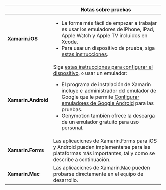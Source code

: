 ||Notas sobre pruebas|
|---|---|
|**Xamarin.iOS**|<ul><li>La forma más fácil de empezar a trabajar es usar los emuladores de iPhone, iPad, Apple Watch y Apple TV incluidos en Xcode.</li><li>Para usar un dispositivo de prueba, siga <a href="~/ios/get-started/installation/device-provisioning/index.md">estas instrucciones</a>.</li></ul>|
|**Xamarin.Android**|Siga <a href="~/android/get-started/installation/set-up-device-for-development.md">estas instrucciones para configurar el dispositivo</a>, o usar un emulador:<ul><li>El programa de instalación de Xamarin incluye el administrador del emulador de Google que le permite <a href="~/android/deploy-test/debugging/android-sdk-emulator/index.md">Configurar emuladores de Google Android</a> para las pruebas.</li><li>Genymotion también ofrece la descarga de un emulador gratuito para uso personal.</li></ul>|
|**Xamarin.Forms**|Las aplicaciones de Xamarin.Forms para iOS y Android pueden implementarse para las plataformas más importantes, tal y como se describe a continuación.|
|**Xamarin.Mac**|Las aplicaciones de Xamarin.Mac pueden probarse directamente en el equipo de desarrollo.|
